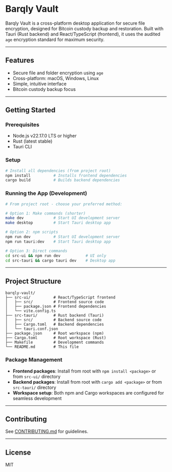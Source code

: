 # Barqly Vault

Barqly Vault is a cross-platform desktop application for secure file encryption, designed for Bitcoin custody backup and restoration. Built with Tauri (Rust backend) and React/TypeScript (frontend), it uses the audited `age` encryption standard for maximum security.

---

## Features

- Secure file and folder encryption using `age`
- Cross-platform: macOS, Windows, Linux
- Simple, intuitive interface
- Bitcoin custody backup focus

---

## Getting Started

### Prerequisites

- Node.js v22.17.0 LTS or higher
- Rust (latest stable)
- Tauri CLI

### Setup

```bash
# Install all dependencies (from project root)
npm install          # Installs frontend dependencies
cargo build          # Builds backend dependencies
```

### Running the App (Development)

```bash
# From project root - choose your preferred method:

# Option 1: Make commands (shorter)
make dev             # Start UI development server
make desktop         # Start Tauri desktop app

# Option 2: npm scripts
npm run dev          # Start UI development server
npm run tauri:dev    # Start Tauri desktop app

# Option 3: Direct commands
cd src-ui && npm run dev           # UI only
cd src-tauri && cargo tauri dev    # Desktop app
```

---

## Project Structure

```
barqly-vault/
├── src-ui/          # React/TypeScript frontend
│   ├── src/         # Frontend source code
│   ├── package.json # Frontend dependencies
│   └── vite.config.ts
├── src-tauri/       # Rust backend (Tauri)
│   ├── src/         # Backend source code
│   ├── Cargo.toml   # Backend dependencies
│   └── tauri.conf.json
├── package.json     # Root workspace (npm)
├── Cargo.toml       # Root workspace (Rust)
├── Makefile         # Development commands
└── README.md        # This file
```

### Package Management

- **Frontend packages**: Install from root with `npm install <package>` or from `src-ui/` directory
- **Backend packages**: Install from root with `cargo add <package>` or from `src-tauri/` directory
- **Workspace setup**: Both npm and Cargo workspaces are configured for seamless development

---

## Contributing

See [CONTRIBUTING.md](CONTRIBUTING.md) for guidelines.

---

## License

MIT
